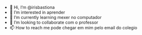 - 👋 Hi, I’m @irisbastiona
- 👀 I’m interested in  aprender
- 🌱 I’m currently learning  mexer no computador
- 💞️ I’m looking to collaborate com o professor
- 📫 How to reach me pode chegar em mim pelo email do colegio

<!---
irisbastiona/irisbastiona is a ✨ special ✨ repository because its `README.md` (this file) appears on your GitHub profile.
You can click the Preview link to take a look at your changes.
--->
